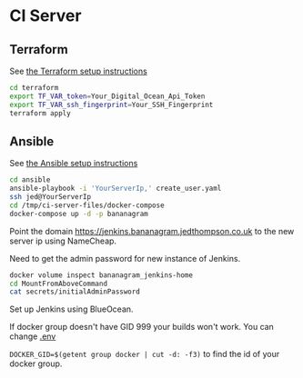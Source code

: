 # CI Server 

## Terraform

See [the Terraform setup instructions](./terraform/README.terraform.md)

```sh
cd terraform
export TF_VAR_token=Your_Digital_Ocean_Api_Token
export TF_VAR_ssh_fingerprint=Your_SSH_Fingerprint
terraform apply
```

## Ansible

See [the Ansible setup instructions](./ansible/README.md)

```sh
cd ansible
ansible-playbook -i 'YourServerIp,' create_user.yaml
ssh jed@YourServerIp
cd /tmp/ci-server-files/docker-compose
docker-compose up -d -p bananagram
```

Point the domain https://jenkins.bananagram.jedthompson.co.uk to the new server ip using NameCheap.

Need to get the admin password for new instance of Jenkins.

```sh
docker volume inspect bananagram_jenkins-home
cd MountFromAboveCommand
cat secrets/initialAdminPassword
```

Set up Jenkins using BlueOcean.

If docker group doesn't have GID 999 your builds won't work. You can change [.env](./ci-server-files/)

`DOCKER_GID=$(getent group docker | cut -d: -f3)` to find the id of your docker group.
